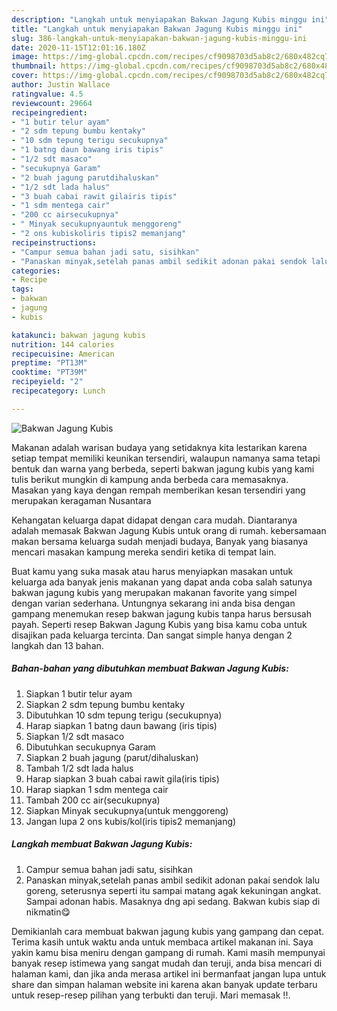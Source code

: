 ```yaml
---
description: "Langkah untuk menyiapakan Bakwan Jagung Kubis minggu ini"
title: "Langkah untuk menyiapakan Bakwan Jagung Kubis minggu ini"
slug: 386-langkah-untuk-menyiapakan-bakwan-jagung-kubis-minggu-ini
date: 2020-11-15T12:01:16.180Z
image: https://img-global.cpcdn.com/recipes/cf9098703d5ab8c2/680x482cq70/bakwan-jagung-kubis-foto-resep-utama.jpg
thumbnail: https://img-global.cpcdn.com/recipes/cf9098703d5ab8c2/680x482cq70/bakwan-jagung-kubis-foto-resep-utama.jpg
cover: https://img-global.cpcdn.com/recipes/cf9098703d5ab8c2/680x482cq70/bakwan-jagung-kubis-foto-resep-utama.jpg
author: Justin Wallace
ratingvalue: 4.5
reviewcount: 29664
recipeingredient:
- "1 butir telur ayam"
- "2 sdm tepung bumbu kentaky"
- "10 sdm tepung terigu secukupnya"
- "1 batng daun bawang iris tipis"
- "1/2 sdt masaco"
- "secukupnya Garam"
- "2 buah jagung parutdihaluskan"
- "1/2 sdt lada halus"
- "3 buah cabai rawit gilairis tipis"
- "1 sdm mentega cair"
- "200 cc airsecukupnya"
- " Minyak secukupnyauntuk menggoreng"
- "2 ons kubiskoliris tipis2 memanjang"
recipeinstructions:
- "Campur semua bahan jadi satu, sisihkan"
- "Panaskan minyak,setelah panas ambil sedikit adonan pakai sendok lalu goreng, seterusnya seperti itu sampai matang agak kekuningan angkat. Sampai adonan habis. Masaknya dng api sedang. Bakwan kubis siap di nikmatin😋"
categories:
- Recipe
tags:
- bakwan
- jagung
- kubis

katakunci: bakwan jagung kubis 
nutrition: 144 calories
recipecuisine: American
preptime: "PT13M"
cooktime: "PT39M"
recipeyield: "2"
recipecategory: Lunch

---
```



![Bakwan Jagung Kubis](https://img-global.cpcdn.com/recipes/cf9098703d5ab8c2/680x482cq70/bakwan-jagung-kubis-foto-resep-utama.jpg)

Makanan adalah warisan budaya yang setidaknya kita lestarikan karena setiap tempat memiliki keunikan tersendiri, walaupun namanya sama tetapi bentuk dan warna yang berbeda, seperti bakwan jagung kubis yang kami tulis berikut mungkin di kampung anda berbeda cara memasaknya. Masakan yang kaya dengan rempah memberikan kesan tersendiri yang merupakan keragaman Nusantara



Kehangatan keluarga dapat didapat dengan cara mudah. Diantaranya adalah memasak Bakwan Jagung Kubis untuk orang di rumah. kebersamaan makan bersama keluarga sudah menjadi budaya, Banyak yang biasanya mencari masakan kampung mereka sendiri ketika di tempat lain.

Buat kamu yang suka masak atau harus menyiapkan masakan untuk keluarga ada banyak jenis makanan yang dapat anda coba salah satunya bakwan jagung kubis yang merupakan makanan favorite yang simpel dengan varian sederhana. Untungnya sekarang ini anda bisa dengan gampang menemukan resep bakwan jagung kubis tanpa harus bersusah payah.
Seperti resep Bakwan Jagung Kubis yang bisa kamu coba untuk disajikan pada keluarga tercinta. Dan sangat simple hanya dengan 2 langkah dan 13 bahan.


<!--inarticleads1-->

##### Bahan-bahan yang dibutuhkan membuat Bakwan Jagung Kubis:

1. Siapkan 1 butir telur ayam
1. Siapkan 2 sdm tepung bumbu kentaky
1. Dibutuhkan 10 sdm tepung terigu (secukupnya)
1. Harap siapkan 1 batng daun bawang (iris tipis)
1. Siapkan 1/2 sdt masaco
1. Dibutuhkan secukupnya Garam
1. Siapkan 2 buah jagung (parut/dihaluskan)
1. Tambah 1/2 sdt lada halus
1. Harap siapkan 3 buah cabai rawit gila(iris tipis)
1. Harap siapkan 1 sdm mentega cair
1. Tambah 200 cc air(secukupnya)
1. Siapkan  Minyak secukupnya(untuk menggoreng)
1. Jangan lupa 2 ons kubis/kol(iris tipis2 memanjang)




<!--inarticleads2-->

##### Langkah membuat  Bakwan Jagung Kubis:

1. Campur semua bahan jadi satu, sisihkan
1. Panaskan minyak,setelah panas ambil sedikit adonan pakai sendok lalu goreng, seterusnya seperti itu sampai matang agak kekuningan angkat. Sampai adonan habis. Masaknya dng api sedang. Bakwan kubis siap di nikmatin😋




Demikianlah cara membuat bakwan jagung kubis yang gampang dan cepat. Terima kasih untuk waktu anda untuk membaca artikel makanan ini. Saya yakin kamu bisa meniru dengan gampang di rumah. Kami masih mempunyai banyak resep istimewa yang sangat mudah dan teruji, anda bisa mencari di halaman kami, dan jika anda merasa artikel ini bermanfaat jangan lupa untuk share dan simpan halaman website ini karena akan banyak update terbaru untuk resep-resep pilihan yang terbukti dan teruji. Mari memasak !!. 
